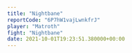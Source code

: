 ```yaml
---
title: "Nightbane"
reportCode: "6P7hW1vajLwnkfrJ"
player: "Matroth"
fight: "Nightbane"
date: 2021-10-01T19:23:51.380000+00:00
---
```

